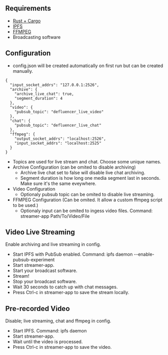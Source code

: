 ## Requirements
- [Rust + Cargo](https://www.rust-lang.org/tools/install)
- [IPFS](https://docs.ipfs.io/install/command-line/#package-managers)
- [FFMPEG](https://ffmpeg.org/)
- Broadcasting software

## Configuration
- config.json will be created automatically on first run but can be created manually.
```
{
  "input_socket_addrs": "127.0.0.1:2526",
  "archive": {
    "archive_live_chat": true,
    "segment_duration": 4
  },
  "video": {
    "pubsub_topic": "defluencer_live_video"
  },
  "chat": {
    "pubsub_topic": "defluencer_live_chat"
  },
  "ffmpeg": {
    "output_socket_addrs": "localhost:2526",
    "input_socket_addrs": "localhost:2525"
  }
}
```
- Topics are used for live stream and chat. Choose some unique names.
- Archive Configuration (can be omited to disable archiving)
  - Archive live chat set to false will disable live chat archiving.
  - Segment duration is how long one media segment last in seconds. Make sure it's the same eveywhere.
- Video Configuration
  - Optionaly pubsub topic can be omited to disable live streaming.
- FFMPEG Configuration (Can be omited. It allow a custom ffmpeg script to be used.)
  - Optionaly input can be omited to ingess video files. Command: streamer-app Path/To/Video/File

## Video Live Streaming
Enable archiving and live streaming in config.
- Start IPFS with PubSub enabled. Command: ipfs daemon --enable-pubsub-experiment
- Start streamer-app.
- Start your broadcast software.
- Stream!
- Stop your broadcast software.
- Wait 30 seconds to catch up with chat messages.
- Press Ctrl-c in streamer-app to save the stream locally.

## Pre-recorded Video
Disable; live streaming, chat and ffmpeg in config.
- Start IPFS. Command: ipfs daemon
- Start streamer-app.
- Wait until the video is processed.
- Press Ctrl-c in streamer-app to save the video.